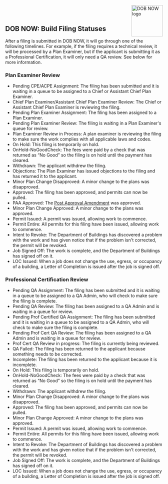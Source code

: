 <img align="right" width="100" height="100" src="https://github.com/cnicklin/DOB_NOW_Milestone_App/blob/gh-pages/01-dob-now-logo.jpg" alt="DOB NOW logo">
<br><br>

## DOB NOW: Build Filing Statuses

After a filing is submitted in DOB NOW, it will go through one of the following timelines. For example, if the filing requires a technical review, it will be processed by a Plan Examiner, but if the applicant is submitting it as a Professional Certification, it will only need a QA review. See below for more information.

### Plan Examiner Review
* Pending CPE/ACPE Assignment: The filing has been submitted and it is waiting in a queue to be assigned to a Chief or Assistant Chief Plan Examiner.
* Chief Plan Examiner/Assistant Chief Plan Examiner Review: The Chief or Assistant Chief Plan Examiner is reviewing the filing.
* Pending Plan Examiner Assignment: The filing has been assigned to a Plan Examiner. 
* Pending Plan Examiner Review: The filing is waiting in a Plan Examiner's queue for review.
* Plan Examiner Review in Process: A plan examiner is reviewing the filing to make sure the work complies with all applicable laws and codes. 
* On Hold: This filing is temporarily on hold.
* OnHold-NoGoodCheck: The fees were paid by a check that was returned as “No Good” so the filing is on hold until the payment has cleared.
* Withdrawn: The applicant withdrew the filing.
* Objections: The Plan Examiner has issued objections to the filing and has returned it to the applicant.
* Minor Plan Change Disapproved: A minor change to the plans was disapproved.
* Approved: The filing has been approved, and permits can now be pulled.
* PAA Approved: The [Post Approval Amendment](https://www1.nyc.gov/site/buildings/industry/post-approval-amendments.page) was approved.
* Minor Plan Change Approved: A minor change to the plans was approved.
* Permit Issued: A permit was issued, allowing work to commence.
* Permit Entire: All permits for this filing have been issued, allowing work to commence.
* Intent to Revoke: The Department of Buildings has discovered a problem with the work and has given notice that if the problem isn't corrected, the permit will be revoked.
* Job Signed Off: The work is complete, and the Department of Buildings has signed off on it.
* LOC Issued: When a job does not change the use, egress, or occupancy of a building, a Letter of Completion is issued after the job is signed off.

### Professional Certification Review
* Pending QA Assignment: The filing has been submitted and it is waiting in a queue to be assigned to a QA Admin, who will check to make sure the filing is complete.
* Pending QA Review: The filing has been assigned to a QA Admin and is waiting in a queue for review.
* Pending Prof Certified QA Assignment: The filing has been submitted and it is waiting in a queue to be assigned to a QA Admin, who will check to make sure the filing is complete.
* Pending Prof Cert QA Review: The filing has been assigned to a QA Admin and is waiting in a queue for review.
* Prof Cert QA Review in progress: The filing is currently being reviewed.
* QA Failed: The filing has been returned to the applicant because something needs to be corrected. 
* Incomplete: The filing has been returned to the applicant because it is incomplete.
* On Hold: This filing is temporarily on hold.
* OnHold-NoGoodCheck: The fees were paid by a check that was returned as “No Good” so the filing is on hold until the payment has cleared.
* Withdrawn: The applicant withdrew the filing.
* Minor Plan Change Disapproved: A minor change to the plans was disapproved.
* Approved: The filing has been approved, and permits can now be pulled.
* Minor Plan Change Approved: A minor change to the plans was approved.
* Permit Issued: A permit was issued, allowing work to commence.
* Permit Entire: All permits for this filing have been issued, allowing work to commence.
* Intent to Revoke: The Department of Buildings has discovered a problem with the work and has given notice that if the problem isn't corrected, the permit will be revoked.
* Job Signed Off: The work is complete, and the Department of Buildings has signed off on it.
* LOC Issued: When a job does not change the use, egress, or occupancy of a building, a Letter of Completion is issued after the job is signed off.
